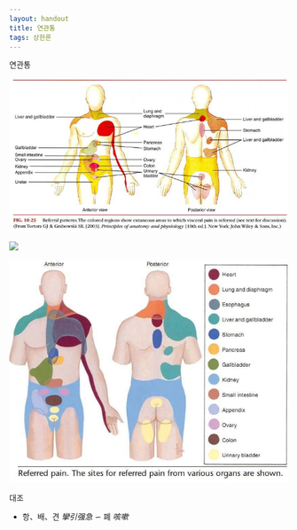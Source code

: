 ```yaml
---
layout: handout
title: 연관통
tags: 상한론
---
```


연관통

![](img/Body/연관통1.jpg)

![](img/Body/연관통2.jpg)

![](img/Body/연관통3.jpg)

대조
* 항、배、견 _攣引强急_ ∽ 폐 _咳嗽_ 
